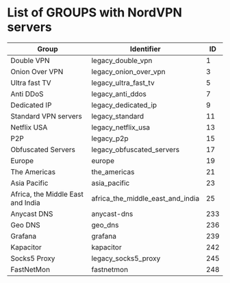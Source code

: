 # List of GROUPS with NordVPN servers

Group | Identifier | ID
------|------------|---
Double VPN | legacy_double_vpn | 1
Onion Over VPN | legacy_onion_over_vpn | 3
Ultra fast TV | legacy_ultra_fast_tv | 5
Anti DDoS | legacy_anti_ddos | 7
Dedicated IP | legacy_dedicated_ip | 9
Standard VPN servers | legacy_standard | 11
Netflix USA | legacy_netflix_usa | 13
P2P | legacy_p2p | 15
Obfuscated Servers | legacy_obfuscated_servers | 17
Europe | europe | 19
The Americas | the_americas | 21
Asia Pacific | asia_pacific | 23
Africa, the Middle East and India | africa_the_middle_east_and_india | 25
Anycast DNS | anycast-dns | 233
Geo DNS | geo_dns | 236
Grafana | grafana | 239
Kapacitor | kapacitor | 242
Socks5 Proxy | legacy_socks5_proxy | 245
FastNetMon | fastnetmon | 248
